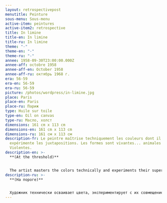 ```yaml
---
layout: retrospectivepost
menutitle: Peinture
sous-menu: Sous-menu
active-item: peintures
active-item2: retrospective
title: In limine
title-en: In limine
title-ru: In limine
theme: "-"
theme-en: "-"
theme-ru: "-"
annee: 1958-09-30T23:00:00.000Z
annee-aff: octobre 1958
annee-aff-en: October 1958
annee-aff-ru: октябрь 1968 г.
era: 56-59
era-en: 56-59
era-ru: 56-59
picture: /photos/wordpress/in-limine.jpg
place: Paris
place-en: Paris
place-ru: Париж
type: Huile sur toile
type-en: Oil on canvas
type-ru: Масло, холст
dimensions: 161 cm x 113 cm
dimensions-en: 161 cm x 113 cm
dimensions-ru: 161 см x 113 см
description-fr: Le peintre maîtrise techniquement les couleurs dont il
  expérimente les juxtapositions. Les formes sont vivantes... animales ?
  Violentes.
description-en: >-
  **(At the threshold)**


  The artist masters the colors technically and experiments their superposition. Shapes are alive... are they animal creatures? They are violent!
description-ru: >-
  **(На пороге)**


  Художник технически осваивает цвета, экспериментирует с их совмещением. Формы живые ... можно предположить, что это звери-хищники. Очевидна агрессивность и жестокость этих существ.
---
```

